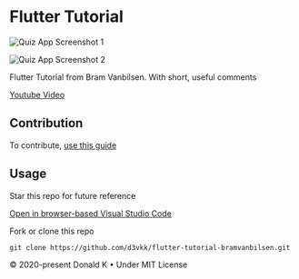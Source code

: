 # Flutter Tutorial

![Quiz App Screenshot 1](https://github.com/d3vkk/flutter-tutorial-bramvanbilsen/blob/master/quizapp1.png)

![Quiz App Screenshot 2](https://github.com/d3vkk/flutter-tutorial-bramvanbilsen/blob/master/quizapp2.png)

Flutter Tutorial from Bram Vanbilsen. With short, useful comments

[Youtube Video](https://www.youtube.com/watch?v=jBBl1tYkUnE)

## Contribution

To contribute, [use this guide](https://github.com/d3vkk/open-source/blob/master/CONTRIBUTING.md)

## Usage

Star this repo for future reference

[Open in browser-based Visual Studio Code](https://vscode.dev/github/d3vkk/flutter-tutorial-bramvanbilsen)

Fork or clone this repo
```
git clone https://github.com/d3vkk/flutter-tutorial-bramvanbilsen.git
```

© 2020-present Donald K • Under MIT License
